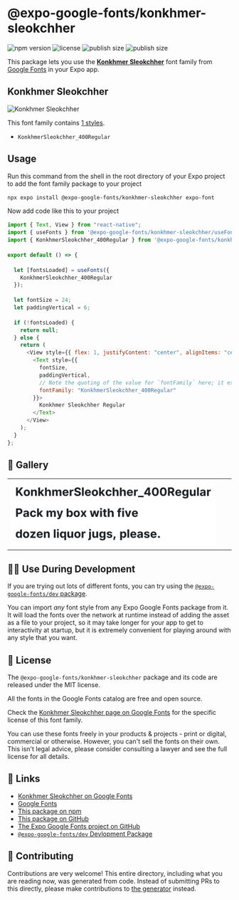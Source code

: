 # @expo-google-fonts/konkhmer-sleokchher

![npm version](https://flat.badgen.net/npm/v/@expo-google-fonts/konkhmer-sleokchher)
![license](https://flat.badgen.net/github/license/expo/google-fonts)
![publish size](https://flat.badgen.net/packagephobia/install/@expo-google-fonts/konkhmer-sleokchher)
![publish size](https://flat.badgen.net/packagephobia/publish/@expo-google-fonts/konkhmer-sleokchher)

This package lets you use the [**Konkhmer Sleokchher**](https://fonts.google.com/specimen/Konkhmer+Sleokchher) font family from [Google Fonts](https://fonts.google.com/) in your Expo app.

## Konkhmer Sleokchher

![Konkhmer Sleokchher](./font-family.png)

This font family contains [1 styles](#-gallery).

- `KonkhmerSleokchher_400Regular`

## Usage

Run this command from the shell in the root directory of your Expo project to add the font family package to your project

```sh
npx expo install @expo-google-fonts/konkhmer-sleokchher expo-font
```

Now add code like this to your project

```js
import { Text, View } from "react-native";
import { useFonts } from '@expo-google-fonts/konkhmer-sleokchher/useFonts';
import { KonkhmerSleokchher_400Regular } from '@expo-google-fonts/konkhmer-sleokchher/400Regular';

export default () => {

  let [fontsLoaded] = useFonts({
    KonkhmerSleokchher_400Regular
  });

  let fontSize = 24;
  let paddingVertical = 6;

  if (!fontsLoaded) {
    return null;
  } else {
    return (
      <View style={{ flex: 1, justifyContent: "center", alignItems: "center" }}>
        <Text style={{
          fontSize,
          paddingVertical,
          // Note the quoting of the value for `fontFamily` here; it expects a string!
          fontFamily: "KonkhmerSleokchher_400Regular"
        }}>
          Konkhmer Sleokchher Regular
        </Text>
      </View>
    );
  }
};
```

## 🔡 Gallery


||||
|-|-|-|
|![KonkhmerSleokchher_400Regular](./400Regular/KonkhmerSleokchher_400Regular.ttf.png)||||


## 👩‍💻 Use During Development

If you are trying out lots of different fonts, you can try using the [`@expo-google-fonts/dev` package](https://github.com/expo/google-fonts/tree/master/font-packages/dev#readme).

You can import _any_ font style from any Expo Google Fonts package from it. It will load the fonts over the network at runtime instead of adding the asset as a file to your project, so it may take longer for your app to get to interactivity at startup, but it is extremely convenient for playing around with any style that you want.


## 📖 License

The `@expo-google-fonts/konkhmer-sleokchher` package and its code are released under the MIT license.

All the fonts in the Google Fonts catalog are free and open source.

Check the [Konkhmer Sleokchher page on Google Fonts](https://fonts.google.com/specimen/Konkhmer+Sleokchher) for the specific license of this font family.

You can use these fonts freely in your products & projects - print or digital, commercial or otherwise. However, you can't sell the fonts on their own. This isn't legal advice, please consider consulting a lawyer and see the full license for all details.

## 🔗 Links

- [Konkhmer Sleokchher on Google Fonts](https://fonts.google.com/specimen/Konkhmer+Sleokchher)
- [Google Fonts](https://fonts.google.com/)
- [This package on npm](https://www.npmjs.com/package/@expo-google-fonts/konkhmer-sleokchher)
- [This package on GitHub](https://github.com/expo/google-fonts/tree/master/font-packages/konkhmer-sleokchher)
- [The Expo Google Fonts project on GitHub](https://github.com/expo/google-fonts)
- [`@expo-google-fonts/dev` Devlopment Package](https://github.com/expo/google-fonts/tree/master/font-packages/dev)

## 🤝 Contributing

Contributions are very welcome! This entire directory, including what you are reading now, was generated from code. Instead of submitting PRs to this directly, please make contributions to [the generator](https://github.com/expo/google-fonts/tree/master/packages/generator) instead.
